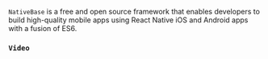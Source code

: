 `NativeBase` is a free and open source framework that enables developers to build high-quality mobile apps using React Native iOS and Android apps with a fusion of ES6. 

### `Video`

